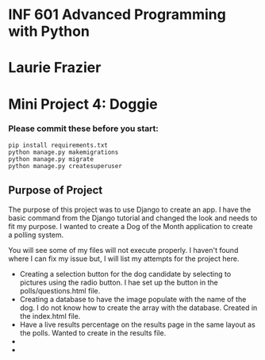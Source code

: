 # INF 601 Advanced Programming with Python
# Laurie Frazier
# Mini Project 4: Doggie


### Please commit these before you start:
````
pip install requirements.txt
python manage.py makemigrations
python manage.py migrate 
python manage.py createsuperuser 
````

## Purpose of Project
The purpose of this project was to use Django to create an app. I have the basic command from the Django tutorial and changed
the look and needs to fit my purpose. I wanted to create a Dog of the Month application to create a polling system.

You will see some of my files will not execute properly.
I haven't found where I can fix my issue but, I will list my attempts for the project here.
- Creating a selection button for the dog candidate by selecting to pictures using the radio button. I hae set up the button in the polls/questions.html file.
- Creating a database to have the image populate with the name of the dog. I do not know how to create the array with the database. Created in the index.html file.
- Have a live results percentage on the results page in the same layout as the polls. Wanted to create in the results file.
- 
- 